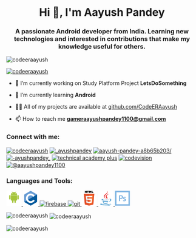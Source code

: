 <h1 align="center">Hi 👋, I'm Aayush Pandey</h1>
<h3 align="center">A passionate Android developer from India. Learning new technologies and interested in contributions that make my knowledge useful for others.</h3>

<p align="left"> <img src="https://komarev.com/ghpvc/?username=codeeraayush&label=Profile%20views&color=0e75b6&style=flat" alt="codeeraayush" /> </p>

<p align="left"> <a href="https://github.com/ryo-ma/github-profile-trophy"><img src="https://github-profile-trophy.vercel.app/?username=codeeraayush" alt="codeeraayush" /></a> </p>

- 🔭 I’m currently working on Study Platform Project **LetsDoSomething**

- 🌱 I’m currently learning **Android**

- 👨‍💻 All of my projects are available at [github.com/CodeERAayush](github.com/CodeERAayush)

- 📫 How to reach me **gameraayushpandey1100@gmail.com**

<h3 align="left">Connect with me:</h3>
<p align="left">
<a href="https://dev.to/codeeraayush" target="blank"><img align="center" src="https://raw.githubusercontent.com/rahuldkjain/github-profile-readme-generator/master/src/images/icons/Social/devto.svg" alt="codeeraayush" height="30" width="40" /></a>
<a href="https://twitter.com/_ayushpandey" target="blank"><img align="center" src="https://raw.githubusercontent.com/rahuldkjain/github-profile-readme-generator/master/src/images/icons/Social/twitter.svg" alt="_ayushpandey" height="30" width="40" /></a>
<a href="https://linkedin.com/in/aayush-pandey-a8b65b203/" target="blank"><img align="center" src="https://raw.githubusercontent.com/rahuldkjain/github-profile-readme-generator/master/src/images/icons/Social/linked-in-alt.svg" alt="aayush-pandey-a8b65b203/" height="30" width="40" /></a>
<a href="https://instagram.com/-ayushpandey_" target="blank"><img align="center" src="https://raw.githubusercontent.com/rahuldkjain/github-profile-readme-generator/master/src/images/icons/Social/instagram.svg" alt="-ayushpandey_" height="30" width="40" /></a>
<a href="https://www.youtube.com/c/UC_oQNXnfL5ur494tISRaVwg/about" target="blank"><img align="center" src="https://raw.githubusercontent.com/rahuldkjain/github-profile-readme-generator/master/src/images/icons/Social/youtube.svg" alt="technical academy plus" height="30" width="40" /></a>
<a href="https://www.codechef.com/users/codevision" target="blank"><img align="center" src="https://cdn.jsdelivr.net/npm/simple-icons@3.1.0/icons/codechef.svg" alt="codevision" height="30" width="40" /></a>
<a href="https://www.hackerrank.com/@aayushpandey1100" target="blank"><img align="center" src="https://raw.githubusercontent.com/rahuldkjain/github-profile-readme-generator/master/src/images/icons/Social/hackerrank.svg" alt="@aayushpandey1100" height="30" width="40" /></a>
</p>

<h3 align="left">Languages and Tools:</h3>
<p align="left"> <a href="https://developer.android.com" target="_blank" rel="noreferrer"> <img src="https://raw.githubusercontent.com/devicons/devicon/master/icons/android/android-original-wordmark.svg" alt="android" width="40" height="40"/> </a> <a href="https://www.cprogramming.com/" target="_blank" rel="noreferrer"> <img src="https://raw.githubusercontent.com/devicons/devicon/master/icons/c/c-original.svg" alt="c" width="40" height="40"/> </a> <a href="https://firebase.google.com/" target="_blank" rel="noreferrer"> <img src="https://www.vectorlogo.zone/logos/firebase/firebase-icon.svg" alt="firebase" width="40" height="40"/> </a> <a href="https://git-scm.com/" target="_blank" rel="noreferrer"> <img src="https://www.vectorlogo.zone/logos/git-scm/git-scm-icon.svg" alt="git" width="40" height="40"/> </a> <a href="https://www.w3.org/html/" target="_blank" rel="noreferrer"> <img src="https://raw.githubusercontent.com/devicons/devicon/master/icons/html5/html5-original-wordmark.svg" alt="html5" width="40" height="40"/> </a> <a href="https://www.java.com" target="_blank" rel="noreferrer"> <img src="https://raw.githubusercontent.com/devicons/devicon/master/icons/java/java-original.svg" alt="java" width="40" height="40"/> </a> <a href="https://www.photoshop.com/en" target="_blank" rel="noreferrer"> <img src="https://raw.githubusercontent.com/devicons/devicon/master/icons/photoshop/photoshop-line.svg" alt="photoshop" width="40" height="40"/> </a> </p>

<p><img align="left" src="https://github-readme-stats.vercel.app/api/top-langs?username=codeeraayush&show_icons=true&locale=en&layout=compact" alt="codeeraayush" /></p>

<p>&nbsp;<img align="center" src="https://github-readme-stats.vercel.app/api?username=codeeraayush&show_icons=true&locale=en" alt="codeeraayush" /></p>

<p><img align="center" src="https://github-readme-streak-stats.herokuapp.com/?user=codeeraayush&" alt="codeeraayush" /></p>

